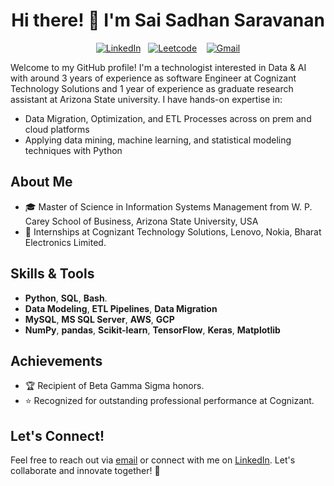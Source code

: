<h1 align="center">Hi there! 👋 I'm Sai Sadhan Saravanan</h1>

<p align="center">
  <a href="https://www.linkedin.com/in/saisadhan/"><img src="https://img.shields.io/badge/LinkedIn-0077B5?style=for-the-badge&logo=linkedin&logoColor=white" alt="LinkedIn"></a>&nbsp;&nbsp;
  <a href="https://leetcode.com/u/saisadhan/"><img src="https://img.shields.io/badge/LeetCode-FFA116?style=for-the-badge&logo=leetcode&logoColor=white" alt="Leetcode"></a>
</a>&nbsp;&nbsp;
  <a href="mailto:saisadhan98@gmail.com"><img src="https://img.shields.io/badge/Gmail-D14836?style=for-the-badge&logo=gmail&logoColor=white" alt="Gmail"></a>
</p>

Welcome to my GitHub profile! I'm a technologist interested in Data & AI with around 3 years of experience as software Engineer at Cognizant Technology Solutions and 1 year of experience as graduate research assistant at Arizona State university. I have hands-on expertise in:

- Data Migration, Optimization, and ETL Processes across on prem and cloud platforms  
- Applying data mining, machine learning, and statistical modeling techniques with Python 

## About Me
- 🎓 Master of Science in Information Systems Management from W. P. Carey School of Business, Arizona State University, USA
- 💼 Internships at Cognizant Technology Solutions, Lenovo, Nokia, Bharat Electronics Limited.


## Skills & Tools
- **Python**, **SQL**, **Bash**.
- **Data Modeling**, **ETL Pipelines**, **Data Migration**
- **MySQL**, **MS SQL Server**, **AWS**, **GCP**
- **NumPy**, **pandas**, **Scikit-learn**, **TensorFlow**, **Keras**, **Matplotlib**

## Achievements
- 🏆 Recipient of Beta Gamma Sigma honors.
- ⭐ Recognized for outstanding professional performance at Cognizant.

## Let's Connect!
Feel free to reach out via [email](mailto:sais.sarav98@gmail.com) or connect with me on [LinkedIn](https://www.linkedin.com/in/saisadhan/). Let's collaborate and innovate together! 🚀
